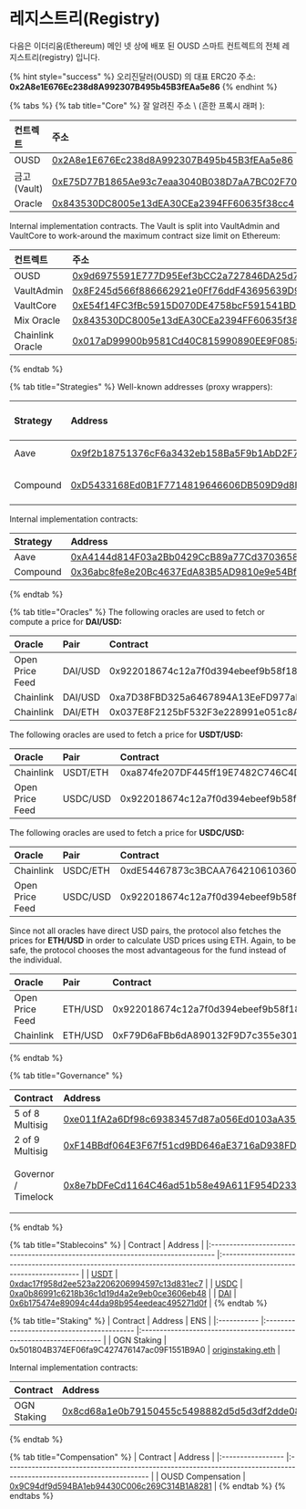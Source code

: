# 레지스트리(Registry)

다음은 이더리움(Ethereum) 메인 넷 상에 배포 된 OUSD 스마트 컨트렉트의 전체 레지스트리(registry) 입니다.

{% hint style="success" %}
오리진달러\(OUSD\) 의 대표 ERC20 주소:   
**0x2A8e1E676Ec238d8A992307B495b45B3fEAa5e86**
{% endhint %}

{% tabs %}
{% tab title="Core" %}
잘 알려진 주소 \ (흔한 프록시 래퍼 \):

| 컨트렉트      | 주소                                                                                                                    | ENS                                                               |
|:--------- |:--------------------------------------------------------------------------------------------------------------------- |:----------------------------------------------------------------- |
| OUSD      | [0x2A8e1E676Ec238d8A992307B495b45B3fEAa5e86](https://etherscan.io/address/0x2A8e1E676Ec238d8A992307B495b45B3fEAa5e86) | [ousd.eth](https://etherscan.io/address/ousd.eth)                 |
| 금고(Vault) | [0xE75D77B1865Ae93c7eaa3040B038D7aA7BC02F70](https://etherscan.io/address/0xe75d77b1865ae93c7eaa3040b038d7aa7bc02f70) | [originvault.eth](https://etherscan.io/address/originvault.eth)   |
| Oracle    | [0x843530DC8005e13dEA30CEa2394FF60635f38cc4](https://etherscan.io/address/0x843530DC8005e13dEA30CEa2394FF60635f38cc4) | [originoracle.eth](https://etherscan.io/address/originoracle.eth) |

Internal implementation contracts. The Vault is split into VaultAdmin and VaultCore to work-around the maximum contract size limit on Ethereum:

| 컨트렉트             | 주소                                                                                                                    |
|:---------------- |:--------------------------------------------------------------------------------------------------------------------- |
| OUSD             | [0x9d6975591E777D95Eef3bCC2a727846DA25d7083](https://etherscan.io/address/0x9d6975591E777D95Eef3bCC2a727846DA25d7083) |
| VaultAdmin       | [0x8F245d566f886662921e0Ff76ddF43695639D999](https://etherscan.io/address/0x8F245d566f886662921e0Ff76ddF43695639D999) |
| VaultCore        | [0xE54f14FC3fBc5915D070DE4758bcF591541BD1c3](https://etherscan.io/address/0xe54f14fc3fbc5915d070de4758bcf591541bd1c3) |
| Mix Oracle       | [0x843530DC8005e13dEA30CEa2394FF60635f38cc4](https://etherscan.io/address/0x843530DC8005e13dEA30CEa2394FF60635f38cc4) |
| Chainlink Oracle | [0x017aD99900b9581Cd40C815990890EE9F0858246](https://etherscan.io/address/0x017aD99900b9581Cd40C815990890EE9F0858246) |
{% endtab %}

{% tab title="Strategies" %}
Well-known addresses \(proxy wrappers\):

| Strategy | Address                                                                                                               | Current Auto-Allocation |
|:-------- |:--------------------------------------------------------------------------------------------------------------------- |:----------------------- |
| Aave     | [0x9f2b18751376cF6a3432eb158Ba5F9b1AbD2F7ce](https://etherscan.io/address/0x9f2b18751376cF6a3432eb158Ba5F9b1AbD2F7ce) | 100% of DAI             |
| Compound | [0xD5433168Ed0B1F7714819646606DB509D9d8EC1f](https://etherscan.io/address/0xD5433168Ed0B1F7714819646606DB509D9d8EC1f) | 100% of USDC and USDT   |

Internal implementation contracts:

| Strategy | Address                                                                                                               |
|:-------- |:--------------------------------------------------------------------------------------------------------------------- |
| Aave     | [0xA4144d814F03a2Bb0429CcB89a77Cd3703658B61](https://etherscan.io/address/0xA4144d814F03a2Bb0429CcB89a77Cd3703658B61) |
| Compound | [0x36abc8fe8e20Bc4637EdA83B5AD9810e9e54Bf13](https://etherscan.io/address/0x36abc8fe8e20Bc4637EdA83B5AD9810e9e54Bf13) |
{% endtab %}

{% tab title="Oracles" %}
The following oracles are used to fetch or compute a price for **DAI/USD:**

| Oracle          | Pair    | Contract                                   |
|:--------------- |:------- |:------------------------------------------ |
| Open Price Feed | DAI/USD | 0x922018674c12a7f0d394ebeef9b58f186cde13c1 |
| Chainlink       | DAI/USD | 0xa7D38FBD325a6467894A13EeFD977aFE558bC1f0 |
| Chainlink       | DAI/ETH | 0x037E8F2125bF532F3e228991e051c8A7253B642c |

The following oracles are used to fetch a price for **USDT/USD:**

| O**racle**      | Pair     | Contract                                   |
|:--------------- |:-------- |:------------------------------------------ |
| Chainlink       | USDT/ETH | 0xa874fe207DF445ff19E7482C746C4D3fD0CB9AcE |
| Open Price Feed | USDC/USD | 0x922018674c12a7f0d394ebeef9b58f186cde13c1 |

The following oracles are used to fetch a price for **USDC/USD:**

| O**racle**      | Pair     | Contract                                   |
|:--------------- |:-------- |:------------------------------------------ |
| Chainlink       | USDC/ETH | 0xdE54467873c3BCAA76421061036053e371721708 |
| Open Price Feed | USDC/USD | 0x922018674c12a7f0d394ebeef9b58f186cde13c1 |

Since not all oracles have direct USD pairs, the protocol also fetches the prices for **ETH/USD** in order to calculate USD prices using ETH. Again, to be safe, the protocol chooses the most advantageous for the fund instead of the individual.

| Oracle          | Pair    | Contract                                   |
|:--------------- |:------- |:------------------------------------------ |
| Open Price Feed | ETH/USD | 0x922018674c12a7f0d394ebeef9b58f186cde13c1 |
| Chainlink       | ETH/USD | 0xF79D6aFBb6dA890132F9D7c355e3015f15F3406F |
{% endtab %}

{% tab title="Governance" %}

<table>
  <thead>
    <tr>
      <th style="text-align:left">Contract</th>
      <th style="text-align:left">Address</th>
      <th style="text-align:left">ENS</th>
    </tr>
  </thead>
  <tbody>
    <tr>
      <td style="text-align:left">5 of 8 Multisig</td>
      <td style="text-align:left"><a href="https://etherscan.io/address/0xe011fA2a6Df98c69383457d87a056Ed0103aA352">0xe011fA2a6Df98c69383457d87a056Ed0103aA352</a>
      </td>
      <td style="text-align:left"><a href="https://etherscan.io/address/originprotocol.eth">originprotocol.eth</a>
      </td>
    </tr>
    <tr>
      <td style="text-align:left">2 of 9 Multisig</td>
      <td style="text-align:left"><a href="https://etherscan.io/address/0xF14BBdf064E3F67f51cd9BD646aE3716aD938FDC">0xF14BBdf064E3F67f51cd9BD646aE3716aD938FDC</a>
      </td>
      <td style="text-align:left"><a href="https://etherscan.io/address/originstrategist.eth">originstrategist.eth</a>
      </td>
    </tr>
    <tr>
      <td style="text-align:left">Governor / Timelock</td>
      <td style="text-align:left"><a href="https://etherscan.io/address/0x8e7bDFeCd1164C46ad51b58e49A611F954D23377">0x8e7bDFeCd1164C46ad51b58e49A611F954D23377</a>
      </td>
      <td style="text-align:left">
        <p><a href="https://etherscan.io/address/origingovernor.eth">origingovernor.eth</a>
        </p>
        <p><a href="https://etherscan.io/address/origintimelock.eth">origintimelock.eth</a>
        </p>
      </td>
    </tr>
  </tbody>
</table>
{% endtab %}

{% tab title="Stablecoins" %}
| Contract                                                                        | Address                                                                                                               |
|:------------------------------------------------------------------------------- |:--------------------------------------------------------------------------------------------------------------------- |
| [USDT](https://etherscan.io/address/0x52BEBd3d7f37EC4284853Fd5861Ae71253A7F428) | [0xdac17f958d2ee523a2206206994597c13d831ec7](https://etherscan.io/address/0x52BEBd3d7f37EC4284853Fd5861Ae71253A7F428) |
| [USDC](https://etherscan.io/address/0x52BEBd3d7f37EC4284853Fd5861Ae71253A7F428) | [0xa0b86991c6218b36c1d19d4a2e9eb0ce3606eb48](https://etherscan.io/address/0x52BEBd3d7f37EC4284853Fd5861Ae71253A7F428) |
| [DAI](https://etherscan.io/address/0x52BEBd3d7f37EC4284853Fd5861Ae71253A7F428)  | [0x6b175474e89094c44da98b954eedeac495271d0f](https://etherscan.io/address/0x52BEBd3d7f37EC4284853Fd5861Ae71253A7F428) |
{% endtab %}

{% tab title="Staking" %}
| Contract    | Address                                    | ENS                                                                 |
|:----------- |:------------------------------------------ |:------------------------------------------------------------------- |
| OGN Staking | 0x501804B374EF06fa9C427476147ac09F1551B9A0 | [originstaking.eth](https://etherscan.io/address/originstaking.eth) |

Internal implementation contracts:

| Contract    | Address                                                                                                               |
|:----------- |:--------------------------------------------------------------------------------------------------------------------- |
| OGN Staking | [0x8cd68a1e0b79150455c5498882d5d5d3df2dde08](https://etherscan.io/address/0x8cd68a1e0b79150455c5498882d5d5d3df2dde08) |
{% endtab %}

{% tab title="Compensation" %}
| Contract          | Address                                                                                                               |
|:----------------- |:--------------------------------------------------------------------------------------------------------------------- |
| OUSD Compensation | [0x9C94df9d594BA1eb94430C006c269C314B1A8281](https://etherscan.io/address/0x9C94df9d594BA1eb94430C006c269C314B1A8281) |
{% endtab %}
{% endtabs %}



 

